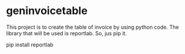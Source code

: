 # geninvoicetable

This project is to create the table of invoice by using python code.
The library that will be used is reportlab.
So, jus pip it.


pip install reportlab

